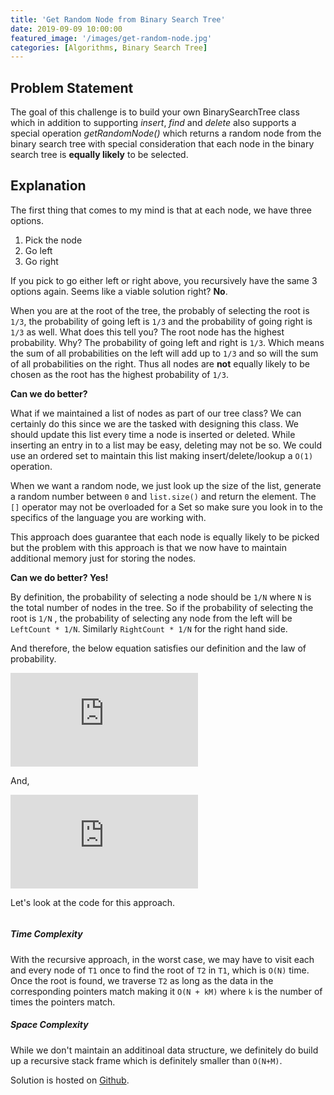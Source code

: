 ```yaml
---
title: 'Get Random Node from Binary Search Tree'
date: 2019-09-09 10:00:00
featured_image: '/images/get-random-node.jpg'
categories: [Algorithms, Binary Search Tree]
---
```


## Problem Statement
The goal of this challenge is to build your own BinarySearchTree class which in addition to supporting *insert*, *find* and *delete* also supports a special operation *getRandomNode()* which returns a random node from the binary search tree with special consideration that each node in the binary search tree is **equally likely** to be selected. 

## Explanation

The first thing that comes to my mind is that at each node, we have three options. 

1. Pick the node
2. Go left
3. Go right

If you pick to go either left or right above, you recursively have the same 3 options again. Seems like a viable solution right? **No**. 

When you are at the root of the tree, the probably of selecting the root is `1/3`, the probability of going left is `1/3` and the probability of going right is `1/3` as well. What does this tell you? The root node has the highest probability. Why? The probability of going left and right is `1/3`. Which means the sum of all probabilities on the left will add up to `1/3` and so will the sum of all probabilities on the right. Thus all nodes are **not** equally likely to be chosen as the root has the highest probability of `1/3`. 

**Can we do better?**

What if we maintained a list of nodes as part of our tree class? We can certainly do this since we are the tasked with designing this class. We should update this list every time a node is inserted or deleted. While inserting an entry in to a list may be easy, deleting may not be so. We could use an ordered set to maintain this list making insert/delete/lookup a `O(1)` operation. 

When we want a random node, we just look up the size of the list, generate a random number between `0` and `list.size()` and return the element. The `[]` operator may not be overloaded for a Set so make sure you look in to the specifics of the language you are working with. 

This approach does guarantee that each node is equally likely to be picked but the problem with this approach is that we now have to maintain additional memory just for storing the nodes. 

**Can we do better? Yes!**

By definition, the probability of selecting a node should be `1/N` where `N` is the total number of nodes in the tree. So if the probability of selecting the root is `1/N` , the probability of selecting any node from the left will be `LeftCount * 1/N`. Similarly `RightCount * 1/N` for the right hand side.

And therefore, the below equation satisfies our definition and the law of probability. 

![](https://latex.codecogs.com/svg.latex?%5Cfrac%7B1%7D%7BN%7D%20&plus;%20%28LeftCount%20*%20%5Cfrac%7B1%7D%7BN%7D%29%20&plus;%20%28RightCount%20*%20%5Cfrac%7B1%7D%7BN%7D%29%20%3D%201)

And,

![](https://latex.codecogs.com/svg.latex?1%20&plus;%20LeftCount%20&plus;%20RightCount%20%3D%20N)

Let's look at the code for this approach.

```swift

```










##### Time Complexity

With the recursive approach, in the worst case, we may have to visit each and every node of `T1` once to find the root of `T2` in `T1`, which is `O(N)` time. Once the root is found, we traverse `T2` as long as the data in the corresponding pointers match making it `O(N + kM)` where `k` is the number of times the pointers match.

##### Space Complexity

While we don't maintain an additinoal data structure, we definitely do build up a recursive stack frame which is definitely smaller than `O(N+M)`.

Solution is hosted on [Github](https://github.com/mohitathwani/SwiftCodingChallenges/blob/master/checkSubtree/CheckSubTree.playground/Contents.swift).